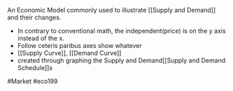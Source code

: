 An Economic Model commonly used to illustrate [[Supply and Demand]] and their changes.
- In contrary to conventional math, the independent(price) is on the y axis instead of the x.
- Follow ceteris paribus axes show whatever
- [[Supply Curve]], [[Demand Curve]]
- created through graphing the Supply and Demand[[Supply and Demand Schedule]]s

#Market #eco199  